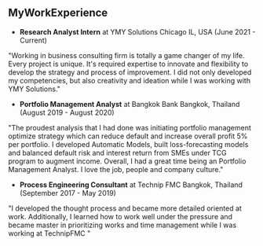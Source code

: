 ## MyWorkExperience

- **Research Analyst Intern** at YMY Solutions 
  Chicago IL, USA (June 2021 - Current)

"Working in business consulting firm is totally a game changer of my life. Every project is unique. It's required expertise to innovate and flexibility to develop the strategy and process of improvement. I did not only developed my competencies, but also creativity and ideation while I was working with YMY Solutions."

- **Portfolio Management Analyst** at Bangkok Bank
  Bangkok, Thailand (August 2019 - August 2020)

"The proudest analysis that I had done was initiating portfolio management optimize strategy which can reduce default and increase overall profit 5% per portfolio. I developed Automatic Models, built loss-forecasting models and balanced default risk and interest return from SMEs under TCG program to augment income. Overall, I had a great time being an Portfolio Management Analyst. I love the job, people and company culture."

- **Process Engineering Consultant** at Technip FMC 
  Bangkok, Thailand (September 2017 - May 2019)

"I developed the thought process and became more detailed oriented at work. Additionally, I learned how to work well under the pressure and became master in prioritizing works and time management while I was working at TechnipFMC "
